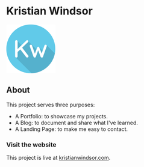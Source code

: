 # Kristian Windsor

![kristian windsor logo](src/img/logo.png)

## About

This project serves three purposes:

* A Portfolio: to showcase my projects.
* A Blog: to document and share what I've learned.
* A Landing Page: to make me easy to contact.

### Visit the website 
This project is live at [kristianwindsor.com](https://kristianwindsor.com/).